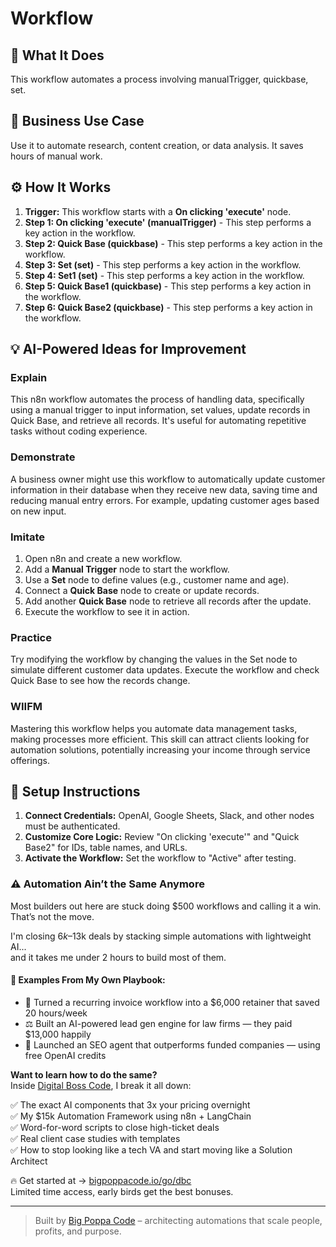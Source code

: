 # Workflow

## 🚀 What It Does
This workflow automates a process involving manualTrigger, quickbase, set.

## 💼 Business Use Case
Use it to automate research, content creation, or data analysis. It saves hours of manual work.

## ⚙️ How It Works
1.  **Trigger:** This workflow starts with a **On clicking 'execute'** node.
2. **Step 1: On clicking 'execute' (manualTrigger)** - This step performs a key action in the workflow.
3. **Step 2: Quick Base (quickbase)** - This step performs a key action in the workflow.
4. **Step 3: Set (set)** - This step performs a key action in the workflow.
5. **Step 4: Set1 (set)** - This step performs a key action in the workflow.
6. **Step 5: Quick Base1 (quickbase)** - This step performs a key action in the workflow.
7. **Step 6: Quick Base2 (quickbase)** - This step performs a key action in the workflow.

## 💡 AI-Powered Ideas for Improvement
### Explain
This n8n workflow automates the process of handling data, specifically using a manual trigger to input information, set values, update records in Quick Base, and retrieve all records. It's useful for automating repetitive tasks without coding experience.

### Demonstrate
A business owner might use this workflow to automatically update customer information in their database when they receive new data, saving time and reducing manual entry errors. For example, updating customer ages based on new input.

### Imitate
1. Open n8n and create a new workflow.
2. Add a **Manual Trigger** node to start the workflow.
3. Use a **Set** node to define values (e.g., customer name and age).
4. Connect a **Quick Base** node to create or update records.
5. Add another **Quick Base** node to retrieve all records after the update.
6. Execute the workflow to see it in action.

### Practice
Try modifying the workflow by changing the values in the Set node to simulate different customer data updates. Execute the workflow and check Quick Base to see how the records change.

### WIIFM
Mastering this workflow helps you automate data management tasks, making processes more efficient. This skill can attract clients looking for automation solutions, potentially increasing your income through service offerings.

## 🔧 Setup Instructions
1. **Connect Credentials:** OpenAI, Google Sheets, Slack, and other nodes must be authenticated.
2. **Customize Core Logic:** Review "On clicking 'execute'" and "Quick Base2" for IDs, table names, and URLs.
3. **Activate the Workflow:** Set the workflow to "Active" after testing.

### ⚠️ Automation Ain’t the Same Anymore

Most builders out here are stuck doing $500 workflows and calling it a win.  
That’s not the move.  

I'm closing $6k–$13k deals by stacking simple automations with lightweight AI...  
and it takes me under 2 hours to build most of them.

#### 🧠 Examples From My Own Playbook:
- 🔁 Turned a recurring invoice workflow into a $6,000 retainer that saved 20 hours/week  
- ⚖️ Built an AI-powered lead gen engine for law firms — they paid $13,000 happily  
- 🚀 Launched an SEO agent that outperforms funded companies — using free OpenAI credits  

**Want to learn how to do the same?**  
Inside [Digital Boss Code](https://bigpoppacode.io/go/dbc), I break it all down:

✅ The exact AI components that 3x your pricing overnight  
✅ My $15k Automation Framework using n8n + LangChain  
✅ Word-for-word scripts to close high-ticket deals  
✅ Real client case studies with templates  
✅ How to stop looking like a tech VA and start moving like a Solution Architect  

🔥 Get started at → [bigpoppacode.io/go/dbc](https://bigpoppacode.io/go/dbc)  
Limited time access, early birds get the best bonuses.

---
> Built by [Big Poppa Code](https://bigpoppacode.io) – architecting automations that scale people, profits, and purpose.
